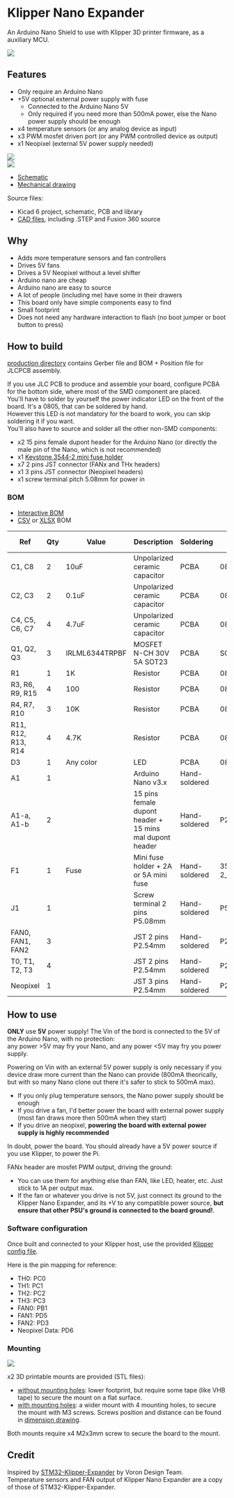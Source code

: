 # Klipper Nano Expander

An Arduino Nano Shield to use with Klipper 3D printer firmware, as a auxiliary MCU.

![](pictures/board_3d_render.png)

## Features

- Only require an Arduino Nano
- +5V optional external power supply with fuse
  - Connected to the Arduino Nano 5V
  - Only required if you need more than 500mA power, else the Nano power supply should be enough
- x4 temperature sensors (or any analog device as input)
- x3 PWM mosfet driven port (or any PWM controlled device as output)
- x1 Neopixel (external 5V power supply needed)

![](pictures/board_top.png)  
![](pictures/board_bottom.png)

- [Schematic](Schematic.pdf)
- [Mechanical drawing](Dimensions.pdf)

Source files:
- Kicad 6 project, schematic, PCB and library
- [CAD files](CAD/), including .STEP and Fusion 360 source

## Why

- Adds more temperature sensors and fan controllers
- Drives 5V fans
- Drives a 5V Neopixel without a level shifter
- Arduino nano are cheap
- Arduino nano are easy to source
- A lot of people (including me) have some in their drawers
- This board only have simple components easy to find
- Small footprint
- Does not need any hardware interaction to flash (no boot jumper or boot button to press)

## How to build

[production directory](production/) contains Gerber file and BOM + Position file for JLCPCB assembly.

If you use JLC PCB to produce and assemble your board, configure PCBA for the bottom side, where most of the SMD
component are placed.  
You'll have to solder by yourself the power indicator LED on the front of the board. It's a 0805, that can be soldered by hand.  
However this LED is not mandatory for the board to work, you can skip soldering it if you want.  
You'll also have to source and solder all the other non-SMD components:
- x2 15 pins female dupont header for the Arduino Nano (or directly the male pin of the Nano, which is not recommended)
- x1 [Keystone 3544-2 mini fuse holder](https://www.digikey.com/en/products/detail/keystone-electronics/3544-2/316029)
- x7 2 pins JST connector (FANx and THx headers)
- x1 3 pins JST connector (Neopixel headers)
- x1 screw terminal pitch 5.08mm for power in

### BOM

- [Interactive BOM](http://htmlpreview.github.io/?https://github.com/orobardet/klipper_nano_expander/blob/master/interactive_bom/klipper_nano_expander_interactive_bom.html)
- [CSV](Klipper_nano_expander-BOM.csv) or [XLSX](Klipper_nano_expander-BOM.xlsx) BOM

Ref                | Qty | Value          | Description                                              | Soldering     | Footprint         | LCSC Ref
-------------------|-----|----------------|----------------------------------------------------------|---------------|-------------------|------------
C1, C8             |   2 | 10uF	          | Unpolarized ceramic capacitor                            | PCBA          | 0805              | [C17024](https://lcsc.com/product-detail/Multilayer-Ceramic-Capacitors-MLCC-SMD-SMT_Samsung-Electro-Mechanics-CL21A106KPFNNNE_C17024.html)
C2, C3             |   2 | 0.1uF          | Unpolarized ceramic capacitor                            | PCBA          | 0805              | [C49678](https://lcsc.com/product-detail/Multilayer-Ceramic-Capacitors-MLCC-SMD-SMT_YAGEO-CC0805KRX7R9BB104_C49678.html)
C4, C5, C6, C7     |   4 | 4.7uF          | Unpolarized ceramic capacitor                            | PCBA          | 0805              | [C1779](https://lcsc.com/product-detail/Multilayer-Ceramic-Capacitors-MLCC-SMD-SMT_Samsung-Electro-Mechanics-CL21A475KAQNNNE_C1779.html)
Q1, Q2, Q3         |   3 | IRLML6344TRPBF | MOSFET N-CH 30V 5A SOT23                                 | PCBA          | SOT-23            | [C20917](https://lcsc.com/product-detail/MOSFETs_Alpha-Omega-Semicon-AO3400A_C20917.html)
R1                 |   1 | 1K             | Resistor                                                 | PCBA          | 0805              | [C17513](https://lcsc.com/product-detail/Chip-Resistor-Surface-Mount_UNI-ROYAL-Uniroyal-Elec-0805W8F1001T5E_C17513.html)
R3, R6, R9, R15    |   4 | 100            | Resistor                                                 | PCBA          | 0805              | [C17408](https://lcsc.com/product-detail/Chip-Resistor-Surface-Mount_UNI-ROYAL-Uniroyal-Elec-0805W8F1000T5E_C17408.html)
R4, R7, R10        |   3 | 10K            | Resistor                                                 | PCBA          | 0805              | [C17414](https://lcsc.com/product-detail/Chip-Resistor-Surface-Mount_UNI-ROYAL-Uniroyal-Elec-0805W8F1002T5E_C17414.html)
R11, R12, R13, R14 |   4 | 4.7K           | Resistor                                                 | PCBA          | 0805              | [C17673](https://lcsc.com/product-detail/Chip-Resistor-Surface-Mount_UNI-ROYAL-Uniroyal-Elec-0805W8F4701T5E_C17673.html)
D3                 |   1 | Any color      | LED                                                      | PCBA          | 0805              | [C84256](https://lcsc.com/product-detail/Light-Emitting-Diodes-LED_Foshan-NationStar-Optoelectronics-NCD0805R1_C84256.html)
A1                 |   1 |                | Arduino Nano v3.x                                        | Hand-soldered |                   |
A1-a, A1-b         |   2 |                | 15 pins female dupont header + 15 mins mal dupont header | Hand-soldered | P2.54             |
F1                 |   1 | Fuse           | Mini fuse holder + 2A or 5A mini fuse                    | Hand-soldered | 3544-2_FuseHolder | 	
J1                 |   1 |                | Screw terminal 2 pins P5.08mm                            | Hand-soldered | P5.08mm           | 
FAN0, FAN1, FAN2   |   3 |                | JST 2 pins P2.54mm                                       | Hand-soldered | P2.54             | 
T0, T1, T2, T3     |   4 |                | JST 2 pins P2.54mm                                       | Hand-soldered | P2.54             | 
Neopixel           |   1 |                | JST 3 pins P2.54mm                                       | Hand-soldered | P2.54             | 

## How to use

**ONLY** use **5V** power supply! The Vin of the bord is connected to the 5V of the Arduino Nano, with no protection:  
any power >5V may fry your Nano, and any power <5V may fry you power supply.

Powering on Vin with an external 5V power supply is only necessary if you device draw more current than the Nano can provide (800mA theorically, 
but with so many Nano clone out there it's safer to stick to 500mA max).
- If you only plug temperature sensors, the Nano power supply should be enough
- If you drive a fan, I'd better power the board with external power supply (most fan draws more then 500mA when they start)
- If you drive an neopixel, **powering the board with external power supply is highly recommended**

In doubt, power the board. You should already have a 5V power source if you use Klipper, to power the Pi.

FANx header are mosfet PWM output, driving the ground:
- You can use them for anything else than FAN, like LED, heater, etc. Just stick to 1A per output max.
- If the fan or whatever you drive is not 5V, just connect its ground to the Klipper Nano Expander, and its +V to any compatible power source, **but ensure that other PSU's ground is connected to the board ground!**.

### Software configuration

Once built and connected to your Klipper host, use the provided [Klipper config file](config/nano_klipper_expander.cfg).

Here is the pin mapping for reference:
- TH0: PC0
- TH1: PC1
- TH2: PC2
- TH3: PC3
- FAN0: PB1
- FAN1: PD5
- FAN2: PD3
- Neopixel Data: PD6

### Mounting

![](pictures/klipper_nano_expander_real_full.jpg)

x2 3D printable mounts are provided (STL files):
- [without mounting holes](STL/nano_expander_mount.stl): lower footprint, but require some tape (like VHB tape) to secure the mount on a flat surface.
- [with mounting holes](STL/nano_expander_mount_with_holes.stl): a wider mount with 4 mounting holes, to secure the mount with M3 screws. Screws position and distance can be found in [dimension drawing](Dimensions.pdf).

Both mounts require x4 M2x3mm screw to secure the board to the mount.

## Credit

Inspired by [STM32-Klipper-Expander](https://github.com/VoronDesign/Voron-Hardware/tree/master/Klipper_Expander) by Voron Design Team.  
Temperature sensors and FAN output of Klipper Nano Expander are a copy of those of STM32-Klipper-Expander.
